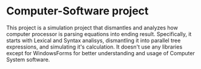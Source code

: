 # Computer-Software project

This project is a simulation project that dismantles and analyzes how computer processor is parsing equations into ending result.
Specifically, it starts with Lexical and Syntax analisys, dismantling it into parallel tree expressions, and simulating it's calculation.
It doesn't use any libraries except for WindowsForms for better understanding and usage of Computer System software.
